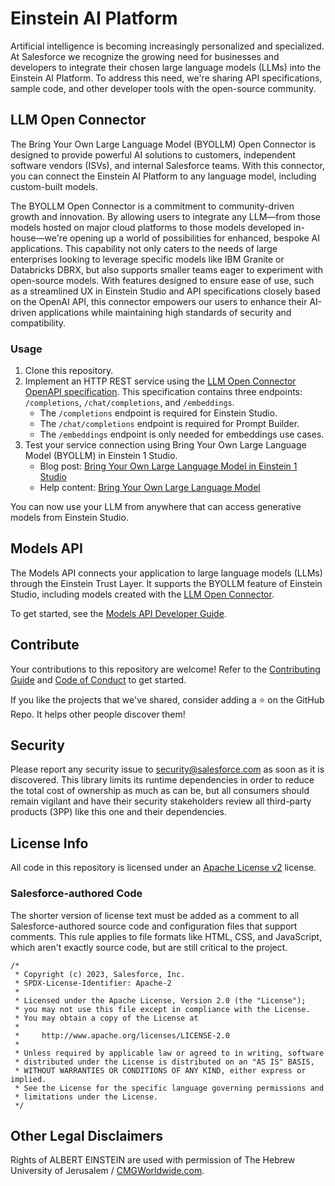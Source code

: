 # Einstein AI Platform

Artificial intelligence is becoming increasingly personalized and specialized. At Salesforce we recognize the growing need for businesses and developers to integrate their chosen large language models (LLMs) into the Einstein AI Platform. To address this need, we're sharing API specifications, sample code, and other developer tools with the open-source community.

## LLM Open Connector

The Bring Your Own Large Language Model (BYOLLM) Open Connector is designed to provide powerful AI solutions to customers, independent software vendors (ISVs), and internal Salesforce teams. With this connector, you can connect the Einstein AI Platform to any language model, including custom-built models.

The BYOLLM Open Connector is a commitment to community-driven growth and innovation. By allowing users to integrate any LLM—from those models hosted on major cloud platforms to those models developed in-house—we're opening up a world of possibilities for enhanced, bespoke AI applications. This capability not only caters to the needs of large enterprises looking to leverage specific models like IBM Granite or Databricks DBRX, but also supports smaller teams eager to experiment with open-source models. With features designed to ensure ease of use, such as a streamlined UX in Einstein Studio and API specifications closely based on the OpenAI API, this connector empowers our users to enhance their AI-driven applications while maintaining high standards of security and compatibility.

### Usage

1. Clone this repository.
2. Implement an HTTP REST service using the [LLM Open Connector OpenAPI specification](api-specs/llm-open-connector/llm-open-connector.yml). This specification contains three endpoints: `/completions`, `/chat/completions`, and `/embeddings`.
   - The `/completions` endpoint is required for Einstein Studio.
   - The `/chat/completions` endpoint is required for Prompt Builder.
   - The `/embeddings` endpoint is only needed for embeddings use cases.
4. Test your service connection using Bring Your Own Large Language Model (BYOLLM) in Einstein 1 Studio.
   - Blog post: [Bring Your Own Large Language Model in Einstein 1 Studio](https://developer.salesforce.com/blogs/2024/03/bring-your-own-large-language-model-in-einstein-1-studio)
   - Help content: [Bring Your Own Large Language Model](https://help.salesforce.com/s/articleView?id=sf.c360_a_ai_foundation_models.htm)

You can now use your LLM from anywhere that can access generative models from Einstein Studio.

## Models API

The Models API connects your application to large language models (LLMs) through the Einstein Trust Layer. It supports the BYOLLM feature of Einstein Studio, including models created with the [LLM Open Connector](#llm-open-connector).

To get started, see the [Models API Developer Guide](https://developer.salesforce.com/docs/einstein/genai/guide/models-api.html).

## Contribute

Your contributions to this repository are welcome! Refer to the [Contributing Guide](CONTRIBUTING.md) and [Code of Conduct](CODE_OF_CONDUCT.md) to get started.

If you like the projects that we've shared, consider adding a ⭐ on the GitHub Repo. It helps other people discover them!

## Security

Please report any security issue to [security@salesforce.com](mailto:security@salesforce.com)
as soon as it is discovered. This library limits its runtime dependencies in
order to reduce the total cost of ownership as much as can be, but all consumers
should remain vigilant and have their security stakeholders review all third-party
products (3PP) like this one and their dependencies.

## License Info

All code in this repository is licensed under an [Apache License v2](LICENSE) license.

### Salesforce-authored Code

The shorter version of license text must be added as a comment to all Salesforce-authored source code and configuration files that support comments. This rule applies to file formats like HTML, CSS, and JavaScript, which aren't exactly source code, but are still critical to the project.

```
/*
 * Copyright (c) 2023, Salesforce, Inc.
 * SPDX-License-Identifier: Apache-2
 *
 * Licensed under the Apache License, Version 2.0 (the "License");
 * you may not use this file except in compliance with the License.
 * You may obtain a copy of the License at
 *
 *     http://www.apache.org/licenses/LICENSE-2.0
 *
 * Unless required by applicable law or agreed to in writing, software
 * distributed under the License is distributed on an "AS IS" BASIS,
 * WITHOUT WARRANTIES OR CONDITIONS OF ANY KIND, either express or implied.
 * See the License for the specific language governing permissions and
 * limitations under the License.
 */
```

## Other Legal Disclaimers

Rights of ALBERT EINSTEIN are used with permission of The Hebrew University of Jerusalem / [CMGWorldwide.com](http://cmgworldwide.com/).
